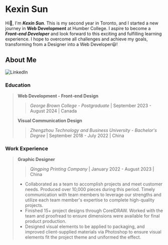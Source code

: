 # Kexin Sun
Hi👋, I'm ***Kexin Sun***. This is my second year in Toronto, and I started a new journey in **Web Development** at Humber College. I aspire to become a ***Front-end Developer*** and look forward to this exciting and fulfilling learning experience. I hope to overcome all challenges and achieve my goals, transforming from a Designer into a Web Developer😃!

## About Me 
![LinkedIn](https://img.icons8.com/?size=100&id=13930&format=png&color=000000)

### Education
>**Web Development - Front-end Design**  
>
>>_George Brown College - Postgraduate_ | September 2023 - August 2024 | Canada
>
>**Visual Communication Design**
>
>>_Zhengzhou Technology and Business University - Bachelor's Degree_ | September 2018 - July 2022 | China

### Work Experience                         
>**Graphic Designer**
>
>>_Qingping Printing Company_ | January 2022 - August 2023 | China
> 
>- Collaborated as a team to accomplish projects and meet customer needs. Produced over 10,000 pieces during this period. Timely communication with team members to leverage our strengths and utilize each team member's expertise to complete high-quality projects.
>- Finished 15+ project designs through CorelDRAW. Worked with the team and proofread to ensure dimensions were available for final product production.
>- Designed visual elements to be applied to packaging, and improved client-supplied materials via Photoshop to ensure visual elements fit the project theme and uniformed the effect.



